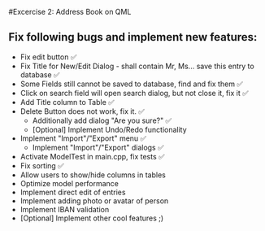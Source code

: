 #Excercise 2: Address Book on QML

## Fix following bugs and implement new features:
* Fix edit button :white_check_mark:
* Fix Title for New/Edit Dialog - shall contain Mr, Ms... save this entry to database :white_check_mark:
* Some Fields still cannot be saved to database, find and fix them :white_check_mark:
* Click on search field will open search dialog, but not close it, fix it :white_check_mark:
* Add Title column to Table :white_check_mark:
* Delete Button does not work, fix it. :white_check_mark:
  * Additionally add dialog "Are you sure?" :white_check_mark:
  * [Optional] Implement Undo/Redo functionality
* Implement "Import"/"Export" menu :white_check_mark:
  * Implement "Import"/"Export" dialogs :white_check_mark:
* Activate ModelTest in main.cpp, fix tests :white_check_mark:
* Fix sorting :white_check_mark:
* Allow users to show/hide columns in tables
* Optimize model performance
* Implement direct edit of entries
* Implement adding photo or avatar of person
* Implement IBAN validation
* [Optional] Implement other cool features ;)
